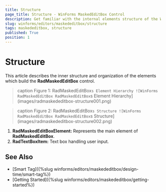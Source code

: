 ```yaml
---
title: Structure
page_title: Structure - WinForms MaskedEditBox Control
description: Get familiar with the internal elements structure of the WinForms MaskedEditBox.
slug: winforms/editors/maskededitbox/structure
tags: maskededitbox, structure
published: True
position: 1
---
```


# Structure

This article describes the inner structure and organization of the elements which build the __RadMaskedEditBox__ control.

>caption Figure 1: RadMaskedEditBox`s Element Hierarchy
![WinForms RadMaskedEditBox RadMaskedEditBox`s Element Hierarchy](images/radmaskededitbox-structure001.png)

>caption Figure 2: RadMaskedEditBox`s Structure
![WinForms RadMaskedEditBox RadMaskedEditBox`s Structure](images/radmaskededitbox-structure002.png)

1. __RadMaskedEditBoxElement:__ Represents the main element of __RadMaskedEditBox__.
1. __RadTextBoxItem:__ Text box handling user input.

## See Also

* [Smart Tag]({%slug winforms/editors/maskededitbox/design-time/smart-tag%})
* [Getting Started]({%slug winforms/editors/maskededitbox/getting-started%})
